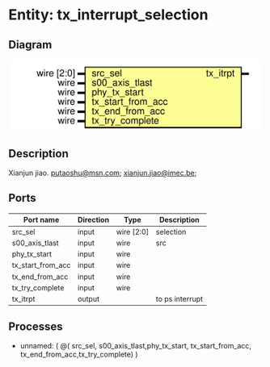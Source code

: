 # Entity: tx_interrupt_selection

## Diagram

![Diagram](tx_interrupt_selection.svg "Diagram")
## Description

Xianjun jiao. putaoshu@msn.com; xianjun.jiao@imec.be;
 
## Ports

| Port name         | Direction | Type       | Description     |
| ----------------- | --------- | ---------- | --------------- |
| src_sel           | input     | wire [2:0] | selection       |
| s00_axis_tlast    | input     | wire       | src             |
| phy_tx_start      | input     | wire       |                 |
| tx_start_from_acc | input     | wire       |                 |
| tx_end_from_acc   | input     | wire       |                 |
| tx_try_complete   | input     | wire       |                 |
| tx_itrpt          | output    |            | to ps interrupt |
## Processes
- unnamed: ( @( src_sel, s00_axis_tlast,phy_tx_start, tx_start_from_acc, tx_end_from_acc,tx_try_complete) )
